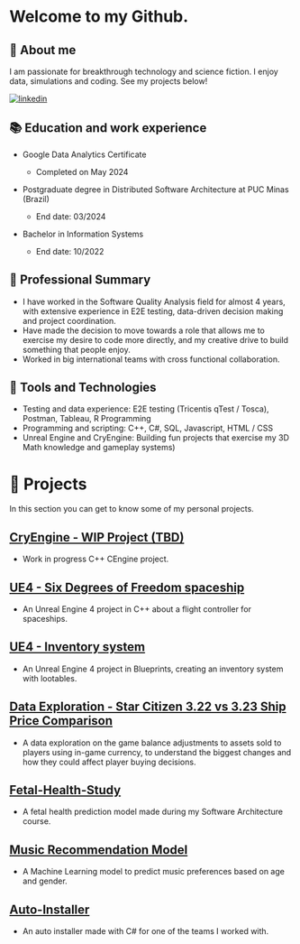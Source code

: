 
# Welcome to my Github.
## 🚀 About me
I am passionate for breakthrough technology and science fiction. I enjoy data, simulations and coding. See my projects below!

[![linkedin](https://img.shields.io/badge/linkedin-0A66C2?style=for-the-badge&logo=linkedin&logoColor=white)](https://www.linkedin.com/in/matheus-perches/)

## 📚 Education and work experience
- Google Data Analytics Certificate
    - Completed on May 2024

- Postgraduate degree in Distributed Software Architecture at PUC Minas (Brazil)
    - End date: 03/2024
- Bachelor in Information Systems
    - End date: 10/2022

 ## 🔮 **Professional Summary**
- I have worked in the Software Quality Analysis field for almost 4 years, with extensive experience in E2E testing, data-driven decision making and project coordination.
- Have made the decision to move towards a role that allows me to exercise my desire to code more directly, and my creative drive to build something that people enjoy.
- Worked in big international teams with cross functional collaboration. 

## 🧪 **Tools and Technologies**
- Testing and data experience: E2E testing (Tricentis qTest / Tosca), Postman, Tableau, R Programming
- Programming and scripting: C++, C#, SQL, Javascript, HTML / CSS
- Unreal Engine and CryEngine: Building fun projects that exercise my 3D Math knowledge and gameplay systems)

# 📝 Projects
 In this section you can get to know some of my personal projects.

## [CryEngine - WIP Project (TBD)](https://github.com/matheusperches/cryprototype)
- Work in progress C++ CEngine project.
 
## [UE4 - Six Degrees of Freedom spaceship](https://github.com/matheusperches/PlaygroundProj)
- An Unreal Engine 4 project in C++ about a flight controller for spaceships.

## [UE4 - Inventory system](https://github.com/matheusperches/UE4-Inventory-Blueprints)

- An Unreal Engine 4 project in Blueprints, creating an inventory system with lootables.

## [Data Exploration - Star Citizen 3.22 vs 3.23 Ship Price Comparison](https://github.com/matheusperches/sc_ship_prices_322_323)
 - A data exploration on the game balance adjustments to assets sold to players using in-game currency, to understand the  biggest changes and how they could affect player buying decisions.

## [Fetal-Health-Study](https://github.com/matheusperches/Fetal-health-study)
- A fetal health prediction model made during my Software Architecture course.

## [Music Recommendation Model](https://github.com/matheusperches/MusicRecommendation)

- A Machine Learning model to predict music preferences based on age and gender.

## [Auto-Installer](https://github.com/matheusperches/Auto-Installer)

- An auto installer made with C# for one of the teams I worked with.
